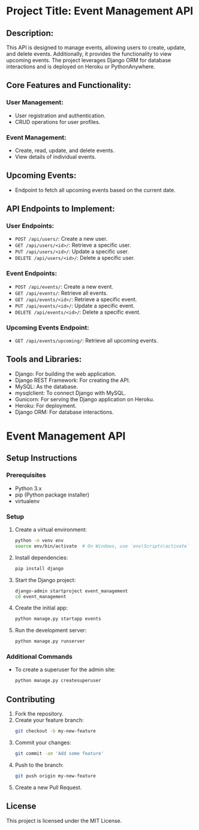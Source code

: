 # Project Title: Event Management API

## Description:
This API is designed to manage events, allowing users to create, update, and delete events. Additionally, it provides the functionality to view upcoming events. The project leverages Django ORM for database interactions and is deployed on Heroku or PythonAnywhere.

## Core Features and Functionality:
### User Management:
- User registration and authentication.
- CRUD operations for user profiles.
### Event Management:
- Create, read, update, and delete events.
- View details of individual events.
## Upcoming Events:
- Endpoint to fetch all upcoming events based on the current date.

## API Endpoints to Implement:
### User Endpoints:
- `POST /api/users/`: Create a new user.
- `GET /api/users/<id>/`: Retrieve a specific user.
- `PUT /api/users/<id>/`: Update a specific user.
- `DELETE /api/users/<id>/`: Delete a specific user.
### Event Endpoints:
- `POST /api/events/`: Create a new event.
- `GET /api/events/`: Retrieve all events.
- `GET /api/events/<id>/`: Retrieve a specific event.
- `PUT /api/events/<id>/`: Update a specific event.
- `DELETE /api/events/<id>/`: Delete a specific event. 
### Upcoming Events Endpoint:
- `GET /api/events/upcoming/`: Retrieve all upcoming events.

## Tools and Libraries:
- Django: For building the web application.
- Django REST Framework: For creating the API.
- MySQL: As the database.
- mysqlclient: To connect Django with MySQL.
- Gunicorn: For serving the Django application on Heroku.
- Heroku: For deployment.
- Django ORM: For database interactions.


# Event Management API

## Setup Instructions

### Prerequisites
- Python 3.x
- pip (Python package installer)
- virtualenv

### Setup

1. Create a virtual environment:
    ```sh
    python -m venv env
    source env/bin/activate  # On Windows, use `env\Scripts\activate`
    ```

2. Install dependencies:
    ```sh
    pip install django
    ```

3. Start the Django project:
    ```sh
    django-admin startproject event_management
    cd event_management
    ```

4. Create the initial app:
    ```sh
    python manage.py startapp events
    ```

5. Run the development server:
    ```sh
    python manage.py runserver
    ```

### Additional Commands

- To create a superuser for the admin site:
    ```sh
    python manage.py createsuperuser
    ```

## Contributing

1. Fork the repository.
2. Create your feature branch:
    ```sh
    git checkout -b my-new-feature
    ```
3. Commit your changes:
    ```sh
    git commit -am 'Add some feature'
    ```
4. Push to the branch:
    ```sh
    git push origin my-new-feature
    ```
5. Create a new Pull Request.

## License
This project is licensed under the MIT License.
